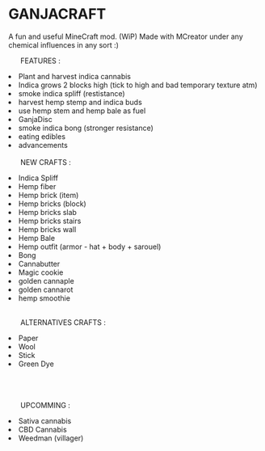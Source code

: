 # GANJACRAFT
A fun and useful MineCraft mod. (WiP)
Made with MCreator under any chemical influences in any sort :)<br/>

<ul>FEATURES :</ul>
<li>Plant and harvest indica cannabis
<li>Indica grows 2 blocks high (tick to high and bad temporary texture atm)
<li>smoke indica spliff (restistance)
<li>harvest hemp stemp and indica buds
<li>use hemp stem and hemp bale as fuel
<li>GanjaDisc
<li>smoke indica bong (stronger resistance)
<li>eating edibles
<li>advancements
<br/>
<br/>
<ul>NEW CRAFTS : </ul>
<li>Indica Spliff</li>
<li>Hemp fiber</li>
<li>Hemp brick (item)</li>
<li>Hemp bricks (block)</li>
<li>Hemp bricks slab</li>
<li>Hemp bricks stairs</li>
<li>Hemp bricks wall</li>
<li>Hemp Bale</li>
<li>Hemp outfit (armor - hat + body + sarouel)</li>
<li>Bong</li>
<li>Cannabutter</li>
<li>Magic cookie</li>
<li>golden cannaple</li>
<li>golden cannarot</li>
<li>hemp smoothie</li>

<br/>
<ul>ALTERNATIVES CRAFTS :</ul>
<li>Paper</li>
<li>Wool</li>
<li>Stick</li>
<li>Green Dye</li>
<br/>
<br/>
<br/>
<ul>UPCOMMING :</ul>
<li>Sativa cannabis</li>
<li>CBD Cannabis</li>
<li>Weedman (villager)</li>

